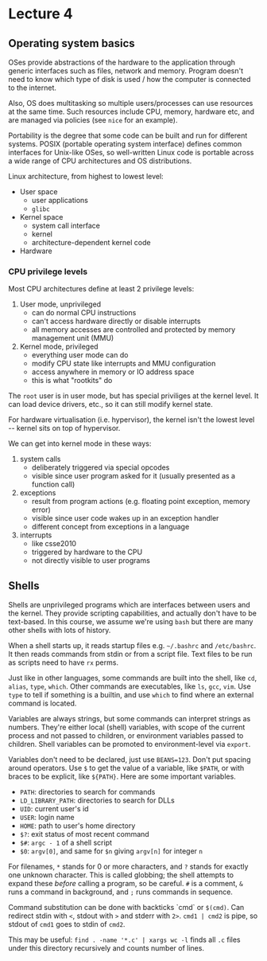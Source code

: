 # Lecture 4

## Operating system basics

OSes provide abstractions of the hardware to the application through
generic interfaces such as files, network and memory. Program doesn't need
to know which type of disk is used / how the computer is connected to the internet.

Also, OS does multitasking so multiple users/processes can use resources at the same time.
Such resources include CPU, memory, hardware etc, and are managed via policies (see `nice`
for an example).

Portability is the degree that some code can be built and run for different systems.
POSIX (portable operating system interface) defines common interfaces for Unix-like OSes,
so well-written Linux code is portable across a wide range of CPU architectures and
OS distributions.

Linux architecture, from highest to lowest level:
- User space
    - user applications
    - `glibc`
- Kernel space
    - system call interface
    - kernel
    - architecture-dependent kernel code
- Hardware

### CPU privilege levels
Most CPU architectures define at least 2 privilege levels:
1. User mode, unprivileged
    - can do normal CPU instructions
    - can't access hardware directly or disable interrupts
    - all memory accesses are controlled and protected by memory management unit (MMU)
2. Kernel mode, privileged
    - everything user mode can do
    - modify CPU state like interrupts and MMU configuration
    - access anywhere in memory or IO address space
    - this is what "rootkits" do

The `root` user is in user mode, but has special priviliges at the kernel level.
It can load device drivers, etc., so it can still modify kernel state.

For hardware virtualisation (i.e. hypervisor), the kernel isn't the lowest level -- kernel
sits on top of hypervisor.

We can get into kernel mode in these ways:
1. system calls
    - deliberately triggered via special opcodes
    - visible since user program asked for it (usually presented as a function call)
2. exceptions
    - result from program actions (e.g. floating point exception, memory error)
    - visible since user code wakes up in an exception handler
    - different concept from exceptions in a language
3. interrupts
    - like csse2010
    - triggered by hardware to the CPU
    - not directly visible to user programs

## Shells
Shells are unprivileged programs which are interfaces between users and the kernel.
They provide scripting capabilities, and actually don't have to be text-based.
In this course, we assume we're using `bash` but there are many other shells with lots of history.

When a shell starts up, it reads startup files e.g. `~/.bashrc` and `/etc/bashrc`.
It then reads commands from stdin or from a script file. Text files to be run as scripts need to have `rx` perms.

Just like in other languages, some commands are built into the shell, like `cd`, `alias`, `type`, `which`.
Other commands are executables, like `ls`, `gcc`, `vim`. Use `type` to tell if something is a builtin,
and use `which` to find where an external command is located.

Variables are always strings, but some commands can interpret strings as numbers. They're either local (shell) variables,
with scope of the current process and not passed to children, or environment variables passed to children.
Shell variables can be promoted to environment-level via `export`.

Variables don't need to be declared, just use `BEANS=123`. Don't put spacing around operators.
Use `$` to get the value of a variable, like `$PATH`, or with braces to be explicit, like `${PATH}`.
Here are some important variables.
- `PATH`: directories to search for commands
- `LD_LIBRARY_PATH`: directories to search for DLLs
- `UID`: current user's id
- `USER`: login name
- `HOME`: path to user's home directory
- `$?`: exit status of most recent command
- `$#`: `argc - 1` of a shell script
- `$0`: `argv[0]`, and same for `$n` giving `argv[n]` for integer `n`

For filenames, `*` stands for 0 or more characters, and `?` stands for exactly one unknown character.
This is called globbing; the shell attempts to expand these *before* calling a program, so be careful.
`#` is a comment, `&` runs a command in background, and `;` runs commands in sequence.

Command substitution can be done with backticks \`cmd\` or `$(cmd)`.
Can redirect stdin with `<`, stdout with `>` and stderr with `2>`.
`cmd1 | cmd2` is pipe, so stdout of `cmd1` goes to stdin of `cmd2`.

This may be useful: `find . -name '*.c' | xargs wc -l` finds all `.c` files under this directory recursively
and counts number of lines.